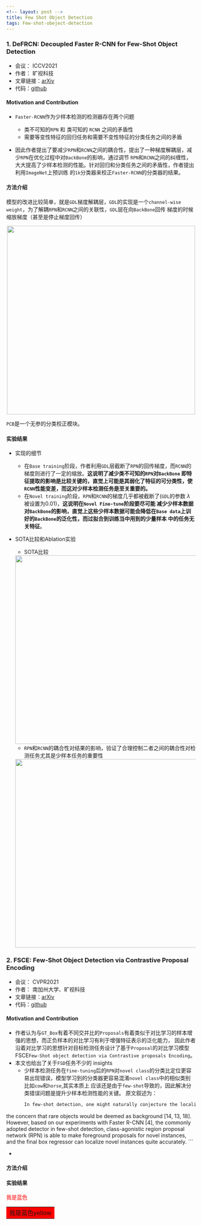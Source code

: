 ```yaml
---
<!-- layout: post -->
title: Few Shot Object Detection
tags: Few-shot-obeject-detection
---
```



### 1. DeFRCN: Decoupled Faster R-CNN for Few-Shot Object Detection

- 会议： ICCV2021
- 作者： 旷视科技
- 文章链接：[arXiv](https://arxiv.org/pdf/2108.09017.pdf)
- 代码：[github](https://github.com/er-muyue/DeFRCN)



#### **Motivation** and **Contribution**

- `Faster-RCNN`作为少样本检测的检测器存在两个问题
  - 类不可知的`RPN` 和 类可知的 `RCNN` 之间的矛盾性
  - 需要等变性特征的回归任务和需要不变性特征的分类任务之间的矛盾

- 因此作者提出了要减少`RPN`和`RCNN`之间的耦合性，提出了一种梯度解耦层，减少`RPN`在优化过程中对`BackBone`的影响，通过调节
`RPN`和`RCNN`之间的纠缠性，大大提高了少样本检测的性能。针对回归和分类任务之间的矛盾性，作者提出利用`ImageNet`上预训练
  的`1k`分类器来校正`Faster-RCNN`的分类器的结果。

#### 方法介绍

模型的改进比较简单，就是`GDL`梯度解耦层，`GDL`的实现是一个`channel-wise weight`，为了解耦`RPN`和`RCNN`之间的关联性，`GDL`层在向`BackBone`回传
梯度的时候缩放梯度（甚至是停止梯度回传）

 <div align=center><img src="https://i.postimg.cc/fTMCtbH9/DeFRCN-1.png" width="500"></div>

`PCB`是一个无参的分类校正模块。

#### 实验结果

- 实现的细节
  - 在`Base training`阶段，作者利用`GDL`层截断了`RPN`的回传梯度，而`RCNN`的梯度则进行了一定的缩放。**这说明了减少类不可知的`RPN`对`BackBone`
    即特征提取的影响是比较关键的，直觉上可能是其弱化了特征的可分类性，使`RCNN`性能变差，而这对少样本检测任务是至关重要的。**
  - 在`Novel training`阶段，`RPN`和`RCNN`的梯度几乎都被截断了(`GDL`的参数 $\lambda$ 被设置为0.01)，**这说明在`Novel Fine-tune`阶段要尽可能
    减少少样本数据对`BackBone`的影响，直觉上这些少样本数据可能会降低在`Base data`上训好的`BackBone`的泛化性，而过拟合到训练当中用到的少量样本
    中的任务无关特征**。

- SOTA比较和Ablation实验

    - SOTA比较

    <div align=center><img src="https://i.postimg.cc/g2XZnFPh/DeFRCN-2.png" width="500"></div>

    - `RPN`和`RCNN`的耦合性对结果的影响，验证了合理控制二者之间的耦合性对检测任务尤其是少样本任务的重要性

    <div align=center><img src="https://i.postimg.cc/5yKX2p7p/DeFRCN-3.png" width="500"></div>



### 2. FSCE: Few-Shot Object Detection via Contrastive Proposal Encoding

- 会议： CVPR2021
- 作者： 南加州大学、旷视科技
- 文章链接：[arXiv](https://openaccess.thecvf.com/content/CVPR2021/papers/Sun_FSCE_Few-Shot_Object_Detection_via_Contrastive_Proposal_Encoding_CVPR_2021_paper.pdf)
- 代码：[github](https://github.com/MegviiDetection/FSCE)


#### **Motivation** and **Contribution**
- 作者认为与`GT_Box`有着不同交并比的`Proposals`有着类似于对比学习的样本增强的思想，而正负样本的对比学习有利于增强特征表示的泛化能力，
  因此作者沿着对比学习的思想针对目标检测任务设计了基于`Proposal`的对比学习模型FSCE`Few-Shot object detection via Contrastive proposals Encoding`。
- 本文也给出了关于`FSD`任务不少的 insights
  - 少样本检测任务在`fine-tuning`后的`RPN`对`novel class`的分类比定位更容易出现错误，模型学习到的分类器更容易混淆`novel class`中的相似类别比如`cow`和`horse`,其实本质上
    应该还是由于`few-shot`导致的，因此解决分类错误问题是提升少样本检测性能的关键。
  原文叙述为：
    ```markdown
    In few-shot detection, one might naturally conjecture the localization of novel objects is going to under-perform its base categories counterpart, with
the concern that rare objects would be deemed as background [14, 13, 18].
    However, based on our experiments with Faster R-CNN [4], the commonly adopted detector in few-shot detection, class-agonistic region proposal network
(RPN) is able to make foreground proposals for novel instances, and the final box regressor can localize novel instances  quite accurately.
    ```

  -
#### 方法介绍

#### 实验结果



<font color=red>我是蓝色</font>

<table><tr><td bgcolor=red>我是蓝色yellow</td></tr></table>






